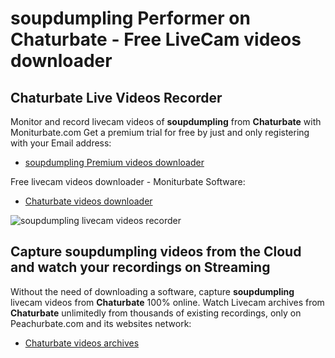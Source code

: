 # soupdumpling Performer on Chaturbate - Free LiveCam videos downloader

## Chaturbate Live Videos Recorder

Monitor and record livecam videos of **soupdumpling** from **Chaturbate** with Moniturbate.com
Get a premium trial for free by just and only registering with your Email address:
* [soupdumpling Premium videos downloader](https://moniturbate.com/request-demo-licence-key.html)

Free livecam videos downloader - Moniturbate Software:
* [Chaturbate videos downloader](https://moniturbate.com/moniturbate-download-software.html)

![soupdumpling livecam videos recorder](https://peachurnet.com/templates/moniturbate-software.png)


## Capture soupdumpling videos from the Cloud and watch your recordings on Streaming

Without the need of downloading a software, capture **soupdumpling** livecam videos from **Chaturbate** 100% online.
Watch Livecam archives from **Chaturbate** unlimitedly from thousands of existing recordings, only on Peachurbate.com and its websites network:
* [Chaturbate videos archives](https://peachurnet.com/)